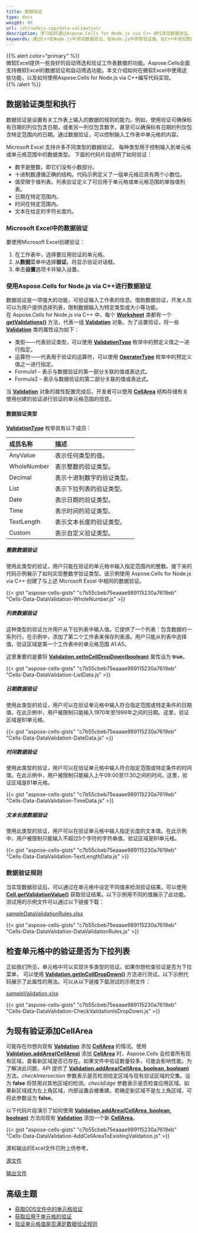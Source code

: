 ```yaml
---  
title: 数据验证
type: docs  
weight: 90  
url: /zh/nodejs-cpp/data-validation/  
description: 学习如何通过Aspose.Cells for Node.js via C++ API添加数据验证。  
keywords: 通过C++在Node.js中添加数据验证，在Node.js中获取验证值，在C++中添加整体数字类型验证，在C++中添加列表验证，在C++中添加日期验证，在C++中添加时间验证，在C++中添加文本长度验证，在C++中向已有验证添加CellArea，检查单元格中的验证是否为下拉菜单，在C++中添加自定义验证  
---  
```


{{% alert color="primary" %}}  
微软Excel提供一些良好的自动筛选和验证工作表数据的功能。Aspose.Cells全面支持微软Excel的数据验证和自动筛选功能。本文介绍如何在微软Excel中使用这些功能，以及如何使用Aspose.Cells for Node.js via C++编写代码实现。  
{{% /alert %}}  

## **数据验证类型和执行**  

数据验证是设置有关工作表上输入的数据的规则的能力。例如，使用验证可确保标有日期的列仅包含日期，或者另一列仅包含数字。甚至可以确保标有日期的列仅包含特定范围内的日期。通过数据验证，可以控制输入工作表中单元格的内容。  

Microsoft Excel 支持许多不同类型的数据验证。 每种类型用于控制输入到单元格或单元格范围中的数据类型。 下面的代码片段说明了如何验证：  

- 数字是整数，即它们没有小数部分。  
- 十进制数遵循正确的结构。代码示例定义了一组单元格应具有两个小数位。  
- 值受限于值列表。列表验证定义了可应用于单元格或单元格范围的单独值列表。  
- 日期在特定范围内。  
- 时间在特定范围内。  
- 文本在给定的字符长度内。  

### **Microsoft Excel中的数据验证**  

要使用Microsoft Excel创建验证：  

1. 在工作表中，选择要应用验证的单元格。  
1. 从**数据**菜单中选择**验证**。将显示验证对话框。  
1. 单击**设置**选项卡并输入设置。  

### **使用Aspose.Cells for Node.js via C++进行数据验证**  

数据验证是一项强大的功能，可验证输入工作表的信息。借助数据验证，开发人员可以为用户提供选择列表，限制数据输入为特定类型或大小等功能。  
在 Aspose.Cells for Node.js via C++ 中，每个 [**Worksheet**](https://reference.aspose.com/cells/nodejs-cpp/worksheet) 类都有一个 [**getValidations()**](https://reference.aspose.com/cells/nodejs-cpp/worksheet/#getValidations--) 方法，代表一组 [**Validation**](https://reference.aspose.com/cells/nodejs-cpp/validation) 对象。为了设置验证，将一些 [**Validation**](https://reference.aspose.com/cells/nodejs-cpp/validation) 类的属性设为如下：  

- 类型——代表验证类型，可以使用 [**ValidationType**](https://reference.aspose.com/cells/nodejs-cpp/validationtype) 枚举中的预定义值之一进行指定。  
- 运算符——代表用于验证的运算符，可以使用 [**OperatorType**](https://reference.aspose.com/cells/nodejs-cpp/operatortype) 枚举中的预定义值之一进行指定。  
- Formula1 – 表示与数据验证的第一部分关联的值或表达式。  
- Formula2 – 表示与数据验证的第二部分关联的值或表达式。  

当 [**Validation**](https://reference.aspose.com/cells/nodejs-cpp/validation) 对象的属性配置完成后，开发者可以使用 [**CellArea**](https://reference.aspose.com/cells/nodejs-cpp/cellarea) 结构存储有关使用创建的验证进行验证的单元格范围的信息。  

#### **数据验证类型**  

[**ValidationType**](https://reference.aspose.com/cells/nodejs-cpp/validationtype) 枚举具有以下成员：  

|**成员名称**|**描述**|  
| :- | :- |  
|AnyValue|表示任何类型的值。  
|WholeNumber|表示整数的验证类型。  
|Decimal|表示十进制数字的验证类型。  
|List|表示下拉列表的验证类型。  
|Date|表示日期的验证类型。  
|Time|表示时间的验证类型。  
|TextLength|表示文本长度的验证类型。  
|Custom|表示自定义验证类型。  

##### **整数数据验证**  

使用此类型的验证，用户只能在验证的单元格中输入指定范围内的整数。接下来的代码示例展示了如何实现整数字验证类型。该示例使用 Aspose.Cells for Node.js via C++ 创建了与上述 Microsoft Excel 中相同的数据验证。  

{{< gist "aspose-cells-gists" "c7b55cbeb75eaaae989115230a7619eb" "Cells-Data-DataValidation-WholeNumber.js" >}}


##### **列表数据验证**  

这种类型的验证允许用户从下拉列表中输入值。它提供了一个列表：包含数据的一系列行。在示例中，添加了第二个工作表来保存列表源。用户只能从列表中选择值。验证区域是第一个工作表中的单元格范围 A1:A5。  

这里重要的是要将 [**Validation.setInCellDropDown(boolean)**](https://reference.aspose.com/cells/nodejs-cpp/validation/#setInCellDropDown-boolean-) 属性设为 **true**。  

{{< gist "aspose-cells-gists" "c7b55cbeb75eaaae989115230a7619eb" "Cells-Data-DataValidation-ListData.js" >}}


##### **日期数据验证**  

使用此类型的验证，用户可以在验证单元格中输入符合指定范围或特定条件的日期值。在此示例中，用户被限制只能输入1970年至1999年之间的日期。这里，验证区域是B1单元格。  

{{< gist "aspose-cells-gists" "c7b55cbeb75eaaae989115230a7619eb" "Cells-Data-DataValidation-DateData.js" >}}

##### **时间数据验证**  

使用此类型的验证，用户可以在验证单元格中输入符合指定范围或特定条件的时间值。在此示例中，用户被限制只能输入上午09:00至11:30之间的时间。这里，验证区域是B1单元格。  

{{< gist "aspose-cells-gists" "c7b55cbeb75eaaae989115230a7619eb" "Cells-Data-DataValidation-TimeData.js" >}}


##### **文本长度数据验证**  

使用此类型的验证，用户可以在验证单元格中输入指定长度的文本值。在此示例中，用户被限制只能输入不超过5个字符的字符串值。验证区域是B1单元格。  

{{< gist "aspose-cells-gists" "c7b55cbeb75eaaae989115230a7619eb" "Cells-Data-DataValidation-TextLengthData.js" >}}


### **数据验证规则**  

当实现数据验证后，可以通过在单元格中设定不同值来检测验证结果。可以使用 [**Cell.getValidationValue()**](https://reference.aspose.com/cells/nodejs-cpp/cell/#getValidationValue--) 获取验证结果。以下示例用不同的值展示了此功能。测试用的示例文件可以通过以下链接下载：  

[sampleDataValidationRules.xlsx](77496339.xlsx)  

{{< gist "aspose-cells-gists" "c7b55cbeb75eaaae989115230a7619eb" "Cells-Data-DataValidation-DataValidationRules.js" >}}


## **检查单元格中的验证是否为下拉列表**  

正如我们所见，单元格中可以实现许多类型的验证。如果你想检查验证是否为下拉菜单， 可以使用 [**Validation.getInCellDropDown()**](https://reference.aspose.com/cells/nodejs-cpp/validation/#getInCellDropDown--) 方法进行测试。以下示例代码展示了此属性的用法。可以从以下链接下载测试的示例文件：  

[sampleValidation.xlsx](79527947.xlsx)  

{{< gist "aspose-cells-gists" "c7b55cbeb75eaaae989115230a7619eb" "Cells-Data-DataValidation-CheckValidationIsDropDown.js" >}}


## **为现有验证添加CellArea**  

可能存在你想向现有 [**Validation**](https://reference.aspose.com/cells/nodejs-cpp/validation) 添加 [**CellArea**](https://reference.aspose.com/cells/nodejs-cpp/cellarea) 的情况。使用 [**Validation.addArea(CellArea)**](https://reference.aspose.com/cells/nodejs-cpp/validation/#addArea-cellarea-) 添加 [**CellArea**](https://reference.aspose.com/cells/nodejs-cpp/cellarea) 时，Aspose.Cells 会检查所有现有区域，查看新区域是否已存在。如果文件中验证数量较多，可能会影响性能。为了解决此问题，API 提供了 [**Validation.addArea(CellArea, boolean, boolean)**](https://reference.aspose.com/cells/nodejs-cpp/validation/#addArea-cellarea-boolean-boolean-) 方法。*checkIntersection* 参数表示是否检测给定区域与现有验证区域的交集。设为 **false** 将禁用对其他区域的检测。*checkEdge* 参数表示是否检查应用区域。如果新区域成为左上角区域，内部设置会被重建。若确定新区域不是左上角区域，可将此参数设为 **false**。  

以下代码片段演示了如何使用 [**Validation.addArea(CellArea, boolean, boolean)**](https://reference.aspose.com/cells/nodejs-cpp/validation/#addArea-cellarea-boolean-boolean-) 方法向现有 [**Validation**](https://reference.aspose.com/cells/nodejs-cpp/validation) 添加一个新 [**CellArea**](https://reference.aspose.com/cells/nodejs-cpp/cellarea)。  

{{< gist "aspose-cells-gists" "c7b55cbeb75eaaae989115230a7619eb" "Cells-Data-DataValidation-AddCellAreaToExistingValidation.js" >}}

源和输出的Excel文件已附上供参考。  

[源文件](96928093.xlsx)  

[输出文件](96928220.xlsx)  

## **高级主题**  
- [获取ODS文件中的单元格验证](/cells/zh/nodejs-cpp/get-cell-validation-in-ods-files/)  
- [获取应用于单元格的验证](/cells/zh/nodejs-cpp/get-validation-applied-on-a-cell/)  
- [验证单元格值是否满足数据验证规则](/cells/zh/nodejs-cpp/verify-that-cell-value-satisfies-data-validation-rules/)  

